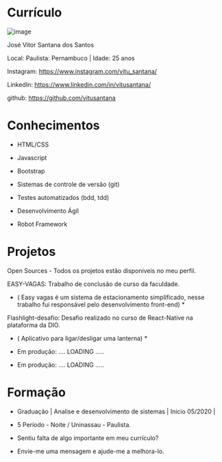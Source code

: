 # Currículo

![image](https://user-images.githubusercontent.com/84211583/194430514-161c9bf2-6801-4a5a-b9c0-d8f24bf66050.png)

José Vitor Santana dos Santos 


Local: Paulista: Pernambuco | Idade: 25 anos



Instagram: https://www.instagram.com/vitu_santana/

LinkedIn: https://www.linkedin.com/in/vitusantana/

github: https://github.com/vitusantana


# Conhecimentos

* HTML/CSS

* Javascript 

* Bootstrap

* Sistemas de controle de versão (git)

* Testes automatizados (bdd, tdd)

* Desenvolvimento Ágil

* Robot Framework



# Projetos

Open Sources - Todos os projetos estão disponiveis no meu perfil.

EASY-VAGAS: Trabalho de conclusão de curso da faculdade.

* ( Easy vagas é um sistema de estacionamento simplificado, nesse trabalho fui responsável pelo desenvolvimento front-end) *

Flashlight-desafio: Desafio realizado no curso de React-Native na plataforma da DIO.

* ( Aplicativo para ligar/desligar uma lanterna) *

* Em produção: .... LOADING .....


* Em produção: .... LOADING .....



# Formação
* Graduação | Analise e desenvolvimento de sistemas | Inicio 05/2020 |

* 5 Período - Noite / Uninassau - Paulista.

* Sentiu falta de algo importante em meu currículo?

* Envie-me uma mensagem e ajude-me a melhora-lo.
